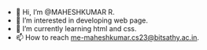 - 👋 Hi, I’m @MAHESHKUMAR R.
- 👀 I’m interested in developing web page.
- 🌱 I’m currently learning html and css.
- 📫 How to reach me-maheshkumar.cs23@bitsathy.ac.in.

<!---
Maheshmkr/Maheshmkr is a ✨ special ✨ repository because its `README.md` (this file) appears on your GitHub profile.
You can click the Preview link to take a look at your changes.
--->
